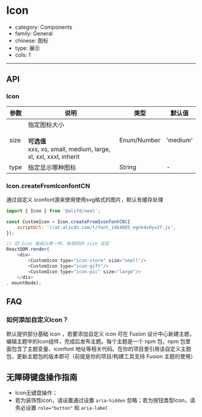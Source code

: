 # Icon

-   category: Components
-   family: General
-   chinese: 图标
-   type: 展示
-   cols: 1

---

## API

### Icon

| 参数   | 说明                                                                                 | 类型          | 默认值      |
| ---- | ---------------------------------------------------------------------------------- | ----------- | -------- |
| size | 指定图标大小<br/><br/>**可选值**<br/> xxs, xs, small, medium, large, xl, xxl, xxxl, inherit | Enum/Number | 'medium' |
| type | 指定显示哪种图标                                                                           | String      | -        |

<!-- api-extra-start -->

### Icon.createFromIconfontCN

通过自定义 iconfont源来使用使用svg格式的图片，默认有缓存处理

```js
import { Icon } from '@alifd/next';

const CustomIcon = Icon.createFromIconfontCN({
    scriptUrl: '//at.alicdn.com/t/font_1464085_egnk4s8yv2f.js',
});

// 同 Icon 基础元素一样，有相同的 size 设定
ReactDOM.render(
    <div>
        <CustomIcon type="icon-store" size="small"/>
        <CustomIcon type="icon-gift"/>
        <CustomIcon type="icon-pic" size="large"/>
    </div>
, mountNode);
```

<!-- api-extra-end -->

## FAQ

### 如何添加自定义Icon？

默认提供部分基础 icon ，若要添加自定义 icon 可在 Fusion 设计中心新建主题，编辑主题中的Icon组件，完成后发布主题。每个主题是一个 npm 包，npm 包里面包含了主题变量、iconfont 地址等相关代码。在你的项目里引用该自定义主题包，更新主题包的版本即可（前提是你的项目/构建工具支持 Fusion 主题的使用）

## 无障碍键盘操作指南

-   Icon无键盘操作；
-   若为装饰性icon，请设置通过设置 `aria-hidden` 忽略；若为按钮类型icon，请务必设置 `role="button"` 和 `aria-label`
